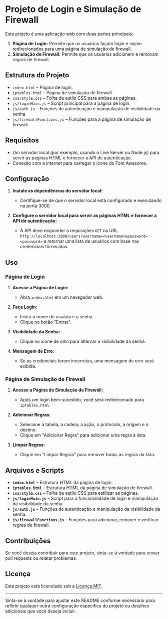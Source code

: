 # Projeto de Login e Simulação de Firewall

Este projeto é uma aplicação web com duas partes principais:
1. **Página de Login:** Permite que os usuários façam login e sejam redirecionados para uma página de simulação de firewall.
2. **Simulação de Firewall:** Permite que os usuários adicionem e removam regras de firewall.

## Estrutura do Projeto

- `index.html` – Página de login.
- `iptables.html` – Página de simulação de firewall.
- `css/style.css` – Folha de estilo CSS para ambas as páginas.
- `js/loginMain.js` – Script principal para a página de login.
- `js/auth.js` – Funções de autenticação e manipulação de visibilidade da senha.
- `js/firewallFunctions.js` – Funções para a página de simulação de firewall.

## Requisitos

- Um servidor local (por exemplo, usando o Live Server ou Node.js) para servir as páginas HTML e fornecer a API de autenticação.
- Conexão com a internet para carregar o ícone do Font Awesome.

## Configuração

1. **Instale as dependências do servidor local:**

   - Certifique-se de que o servidor local está configurado e executando na porta 3000.

2. **Configure o servidor local para servir as páginas HTML e fornecer a API de autenticação:**

   - A API deve responder a requisições `GET` na URL `http://localhost:3000/users?username=<username>&password=<password>` e retornar uma lista de usuários com base nas credenciais fornecidas.

## Uso

### Página de Login

1. **Acesse a Página de Login:**
   - Abra `index.html` em um navegador web.

2. **Faça Login:**
   - Insira o nome de usuário e a senha.
   - Clique no botão "Entrar".

3. **Visibilidade da Senha:**
   - Clique no ícone de olho para alternar a visibilidade da senha.

4. **Mensagem de Erro:**
   - Se as credenciais forem incorretas, uma mensagem de erro será exibida.

### Página de Simulação de Firewall

1. **Acesse a Página de Simulação de Firewall:**
   - Após um login bem-sucedido, você será redirecionado para `iptables.html`.

2. **Adicionar Regras:**
   - Selecione a tabela, a cadeia, a ação, o protocolo, a origem e o destino.
   - Clique em "Adicionar Regra" para adicionar uma regra à lista.

3. **Limpar Regras:**
   - Clique em "Limpar Regras" para remover todas as regras da lista.

## Arquivos e Scripts

- **`index.html`** – Estrutura HTML da página de login.
- **`iptables.html`** – Estrutura HTML da página de simulação de firewall.
- **`css/style.css`** – Folha de estilo CSS para estilizar as páginas.
- **`js/loginMain.js`** – Script para a funcionalidade de login e manipulação da visibilidade da senha.
- **`js/auth.js`** – Funções de autenticação e manipulação da visibilidade da senha.
- **`js/firewallFunctions.js`** – Funções para adicionar, remover e verificar regras de firewall.

## Contribuições

Se você deseja contribuir para este projeto, sinta-se à vontade para enviar pull requests ou relatar problemas. 

## Licença

Este projeto está licenciado sob a [Licença MIT](LICENSE).

---

Sinta-se à vontade para ajustar este README conforme necessário para refletir qualquer outra configuração específica do projeto ou detalhes adicionais que você deseja incluir.
